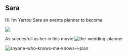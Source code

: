 ## Sara

Hi i'm Yerrou Sara an events planner to become 

![](https://user-images.githubusercontent.com/100361974/158237224-1834c252-4ccf-47e2-b03c-a739be346f87.png)

As succesfull as her in this movie ![the-wedding-planner](https://user-images.githubusercontent.com/100361974/158233973-124d0c4a-352e-481b-84f2-2890e59cd3f7.gif)

![anyone-who-knows-me-knows-i-plan](https://user-images.githubusercontent.com/100361974/158236437-71977c06-3763-448a-b73c-7023be4dfe97.gif)

